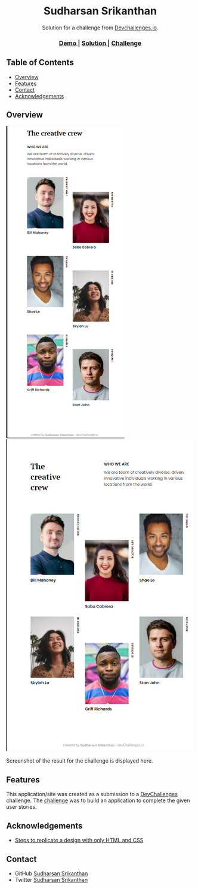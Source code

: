 <!-- Please update value in the {}  -->

<h1 align="center">Sudharsan Srikanthan</h1>

<div align="center">
   Solution for a challenge from  <a href="http://devchallenges.io" target="_blank">Devchallenges.io</a>.
</div>

<div align="center">
  <h3>
    <a href="https://sudharsansrikanthan.github.io/My-team-page//src/html/index.html">
      Demo
    </a>
    <span> | </span>
    <a href="https://sudharsansrikanthan.github.io/My-team-page//src/html/index.html">
      Solution
    </a>
    <span> | </span>
    <a href="https://devchallenges.io/challenges/hhmesazsqgKXrTkYkt0U">
      Challenge
    </a>
  </h3>
</div>

<!-- TABLE OF CONTENTS -->

## Table of Contents

- [Overview](#overview)
- [Features](#features)
- [Contact](#contact)
- [Acknowledgements](#acknowledgements)

<!-- OVERVIEW -->

## Overview

![screenshot1](https://github.com/sudharsansrikanthan/My-team-page/blob/master/screenshot1.png)
![screenshot2](https://github.com/sudharsansrikanthan/My-team-page/blob/master/screenshot2.png)

Screenshot of the result for the challenge is displayed here.

## Features

This application/site was created as a submission to a [DevChallenges](https://devchallenges.io/challenges) challenge. The [challenge](https://devchallenges.io/challenges/hhmesazsqgKXrTkYkt0U) was to build an application to complete the given user stories.


## Acknowledgements

- [Steps to replicate a design with only HTML and CSS](https://devchallenges-blogs.web.app/how-to-replicate-design/)

## Contact

- GitHub [Sudharsan Srikanthan](https://github.com/sudharsansrikanthan)
- Twitter [Sudharsan Srikanthan](https://twitter.com/SudharsanSrika1)
